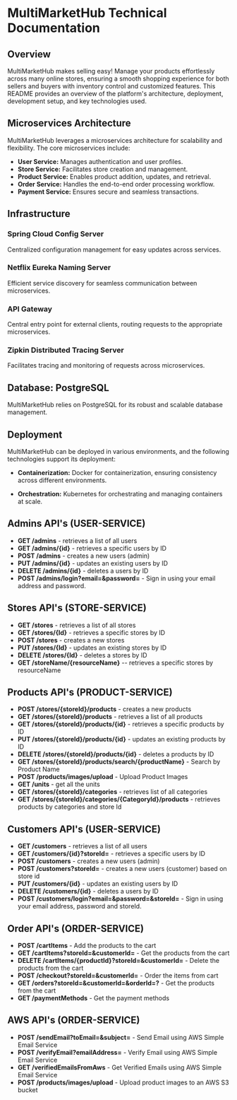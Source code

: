 # MultiMarketHub Technical Documentation

## Overview

MultiMarketHub makes selling easy! Manage your products effortlessly across many online stores, ensuring a smooth shopping experience for both sellers and buyers with inventory control and customized features. This README provides an overview of the platform's architecture, deployment, development setup, and key technologies used.

## Microservices Architecture

MultiMarketHub leverages a microservices architecture for scalability and flexibility. The core microservices include:

- **User Service:** Manages authentication and user profiles.
- **Store Service:** Facilitates store creation and management.
- **Product Service:** Enables product addition, updates, and retrieval.
- **Order Service:** Handles the end-to-end order processing workflow.
- **Payment Service:** Ensures secure and seamless transactions.

## Infrastructure

### Spring Cloud Config Server

Centralized configuration management for easy updates across services.

### Netflix Eureka Naming Server

Efficient service discovery for seamless communication between microservices.

### API Gateway

Central entry point for external clients, routing requests to the appropriate microservices.

### Zipkin Distributed Tracing Server

Facilitates tracing and monitoring of requests across microservices.

## Database: PostgreSQL

MultiMarketHub relies on PostgreSQL for its robust and scalable database management.

## Deployment

MultiMarketHub can be deployed in various environments, and the following technologies support its deployment:

- **Containerization:** Docker for containerization, ensuring consistency across different environments.

- **Orchestration:** Kubernetes for orchestrating and managing containers at scale.


## Admins API's (USER-SERVICE)
- **GET /admins** - retrieves a list of all users  
- **GET /admins/{id}** - retrieves a specific users by ID  
- **POST /admins** - creates a new users (admin) 
- **PUT /admins/{id}** - updates an existing users by ID 
- **DELETE /admins/{id}** - deletes a users by ID 
- **POST /admins/login?email=&password=** - Sign in using your email address and password.


## Stores API's (STORE-SERVICE)
- **GET /stores**  - retrieves a list of all stores 
- **GET /stores/{Id}**  - retrieves a specific stores by ID 
- **POST /stores**  - creates a new stores 
- **PUT /stores/{Id}**  - updates an existing stores by ID
- **DELETE /stores/{Id}**  - deletes a stores by ID
- **GET /storeName/{resourceName}** -- retrieves a specific stores by resourceName 


## Products API's (PRODUCT-SERVICE)
- **POST /stores/{storeId}/products** - creates a new products
- **GET /stores/{storeId}/products**  - retrieves a list of all products
- **GET /stores/{storeId}/products/{id}** - retrieves a specific products by ID
- **PUT /stores/{storeId}/products/{id}** - updates an existing products by ID
- **DELETE /stores/{storeId}/products/{id}** - deletes a products by ID
- **GET  /stores/{storeId}/products/search/{productName}**  - Search by Product Name
- **POST /products/images/upload** - Upload Product Images
- **GET /units** - get all the units
- **GET /stores/{storeId}/categories** - retrieves list of all categories
- **GET /stores/{storeId}/categories/{CategoryId}/products** - retrieves products by categories and store Id


## Customers API's (USER-SERVICE)
- **GET /customers** - retrieves a list of all users
- **GET /customers/{id}?storeId=** - retrieves a specific users by ID
- **POST /customers** - creates a new users (admin)
- **POST /customers?storeId=** - creates a new users (customer) based on store id
- **PUT /customers/{id}** - updates an existing users by ID
- **DELETE /customers/{id}** - deletes a users by ID
- **POST /customers/login?email=&password=&storeId=** - Sign in using your email address, password and storeId.


## Order API's (ORDER-SERVICE)

- **POST /cartItems** - Add the products to the cart
- **GET /cartItems?storeId=&customerId=** - Get the products from the cart
- **DELETE /cartItems/{productId}?storeId=&customerId=** - Delete the products from the cart
- **POST /checkout?storeId=&customerId=** - Order the items from cart 
- **GET /orders?storeId=&customerId=&orderId=?** - Get the products from the cart
- **GET /paymentMethods** - Get the payment methods


## AWS API's (ORDER-SERVICE)

- **POST /sendEmail?toEmail=&subject=** - Send Email using AWS Simple Email Service 
- **POST /verifyEmail?emailAddress=** - Verify Email using AWS Simple Email Service
- **GET /verifiedEmailsFromAws** - Get Verified Emails using AWS Simple Email Service 
- **POST /products/images/upload** - Upload product images to an AWS S3 bucket

